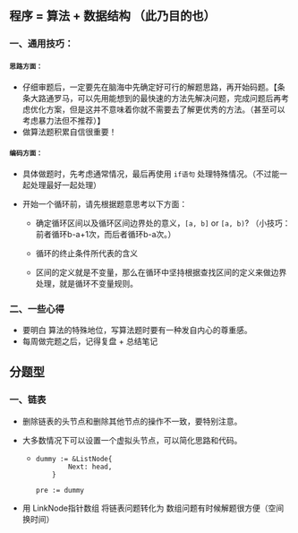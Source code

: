 ## 程序 = 算法 + 数据结构 （此乃目的也）

### 一、通用技巧：

#### **`思路方面：`**

- 仔细审题后，一定要先在脑海中先确定好可行的解题思路，再开始码题。【条条大路通罗马，可以先用能想到的最快速的方法先解决问题，完成问题后再考虑优化方案，但是这并不意味着你就不需要去了解更优秀的方法。（甚至可以考虑暴力法但不推荐）】
- 做算法题积累自信很重要！



#### **`编码方面：`**

- 具体做题时，先考虑通常情况，最后再使用 `if语句` 处理特殊情况。（不过能一起处理最好一起处理）

- 开始一个循环前，请先根据题意思考以下方面：

  - 确定循环区间以及循环区间边界处的意义，`[a, b]` or `[a, b)`?  （小技巧：前者循环b-a+1次，而后者循环b-a次。）

  - 循环的终止条件所代表的含义

  - 区间的定义就是不变量，那么在循环中坚持根据查找区间的定义来做边界处理，就是循环不变量规则。



### 二、一些心得

- 要明白 算法的特殊地位，写算法题时要有一种发自内心的尊重感。
- 每周做完题之后，记得复盘 + 总结笔记







## 分题型

### 一、链表

- 删除链表的头节点和删除其他节点的操作不一致，要特别注意。



- 大多数情况下可以设置一个虚拟头节点，可以简化思路和代码。

  - ```
    dummy := &ListNode{
            Next: head,
        }
    
    pre := dummy
    ```




- 用 LinkNode指针数组 将链表问题转化为 数组问题有时候解题很方便（空间换时间）

